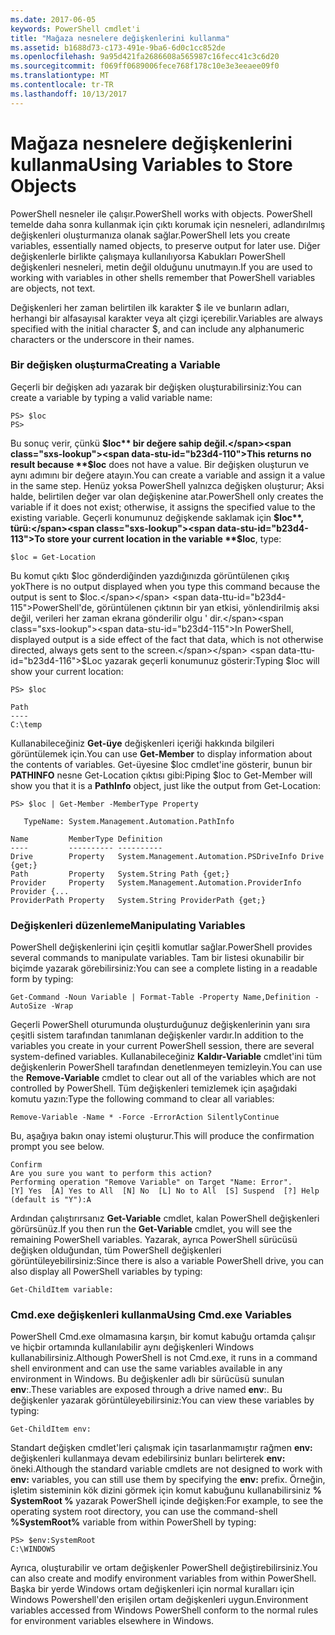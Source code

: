 ```yaml
---
ms.date: 2017-06-05
keywords: PowerShell cmdlet'i
title: "Mağaza nesnelere değişkenlerini kullanma"
ms.assetid: b1688d73-c173-491e-9ba6-6d0c1cc852de
ms.openlocfilehash: 9a95d421fa2686608a565987c16fecc41c3c6d20
ms.sourcegitcommit: f069ff0689006fece768f178c10e3e3eeaee09f0
ms.translationtype: MT
ms.contentlocale: tr-TR
ms.lasthandoff: 10/13/2017
---
```

# <a name="using-variables-to-store-objects"></a><span data-ttu-id="b23d4-103">Mağaza nesnelere değişkenlerini kullanma</span><span class="sxs-lookup"><span data-stu-id="b23d4-103">Using Variables to Store Objects</span></span>
<span data-ttu-id="b23d4-104">PowerShell nesneler ile çalışır.</span><span class="sxs-lookup"><span data-stu-id="b23d4-104">PowerShell works with objects.</span></span> <span data-ttu-id="b23d4-105">PowerShell temelde daha sonra kullanmak için çıktı korumak için nesneleri, adlandırılmış değişkenleri oluşturmanıza olanak sağlar.</span><span class="sxs-lookup"><span data-stu-id="b23d4-105">PowerShell lets you create variables, essentially named objects, to preserve output for later use.</span></span> <span data-ttu-id="b23d4-106">Diğer değişkenlerle birlikte çalışmaya kullanılıyorsa Kabukları PowerShell değişkenleri nesneleri, metin değil olduğunu unutmayın.</span><span class="sxs-lookup"><span data-stu-id="b23d4-106">If you are used to working with variables in other shells remember that PowerShell variables are objects, not text.</span></span>

<span data-ttu-id="b23d4-107">Değişkenleri her zaman belirtilen ilk karakter $ ile ve bunların adları, herhangi bir alfasayısal karakter veya alt çizgi içerebilir.</span><span class="sxs-lookup"><span data-stu-id="b23d4-107">Variables are always specified with the initial character $, and can include any alphanumeric characters or the underscore in their names.</span></span>

### <a name="creating-a-variable"></a><span data-ttu-id="b23d4-108">Bir değişken oluşturma</span><span class="sxs-lookup"><span data-stu-id="b23d4-108">Creating a Variable</span></span>
<span data-ttu-id="b23d4-109">Geçerli bir değişken adı yazarak bir değişken oluşturabilirsiniz:</span><span class="sxs-lookup"><span data-stu-id="b23d4-109">You can create a variable by typing a valid variable name:</span></span>

```
PS> $loc
PS>
```

<span data-ttu-id="b23d4-110">Bu sonuç verir, çünkü **$loc** bir değere sahip değil.</span><span class="sxs-lookup"><span data-stu-id="b23d4-110">This returns no result because **$loc** does not have a value.</span></span> <span data-ttu-id="b23d4-111">Bir değişken oluşturun ve aynı adımını bir değere atayın.</span><span class="sxs-lookup"><span data-stu-id="b23d4-111">You can create a variable and assign it a value in the same step.</span></span> <span data-ttu-id="b23d4-112">Henüz yoksa PowerShell yalnızca değişken oluşturur; Aksi halde, belirtilen değer var olan değişkenine atar.</span><span class="sxs-lookup"><span data-stu-id="b23d4-112">PowerShell only creates the variable if it does not exist; otherwise, it assigns the specified value to the existing variable.</span></span> <span data-ttu-id="b23d4-113">Geçerli konumunuz değişkende saklamak için **$loc**, türü:</span><span class="sxs-lookup"><span data-stu-id="b23d4-113">To store your current location in the variable **$loc**, type:</span></span>

```
$loc = Get-Location
```

<span data-ttu-id="b23d4-114">Bu komut çıktı $loc gönderdiğinden yazdığınızda görüntülenen çıkış yok</span><span class="sxs-lookup"><span data-stu-id="b23d4-114">There is no output displayed when you type this command because the output is sent to $loc.</span></span> <span data-ttu-id="b23d4-115">PowerShell'de, görüntülenen çıktının bir yan etkisi, yönlendirilmiş aksi değil, verileri her zaman ekrana gönderilir olgu ' dir.</span><span class="sxs-lookup"><span data-stu-id="b23d4-115">In PowerShell, displayed output is a side effect of the fact that data, which is not otherwise directed, always gets sent to the screen.</span></span> <span data-ttu-id="b23d4-116">$Loc yazarak geçerli konumunuz gösterir:</span><span class="sxs-lookup"><span data-stu-id="b23d4-116">Typing $loc will show your current location:</span></span>

```
PS> $loc

Path
----
C:\temp
```

<span data-ttu-id="b23d4-117">Kullanabileceğiniz **Get-üye** değişkenleri içeriği hakkında bilgileri görüntülemek için.</span><span class="sxs-lookup"><span data-stu-id="b23d4-117">You can use **Get-Member** to display information about the contents of variables.</span></span> <span data-ttu-id="b23d4-118">Get-üyesine $loc cmdlet'ine gösterir, bunun bir **PATHINFO** nesne Get-Location çıktısı gibi:</span><span class="sxs-lookup"><span data-stu-id="b23d4-118">Piping $loc to Get-Member will show you that it is a **PathInfo** object, just like the output from Get-Location:</span></span>

```
PS> $loc | Get-Member -MemberType Property

   TypeName: System.Management.Automation.PathInfo

Name         MemberType Definition
----         ---------- ----------
Drive        Property   System.Management.Automation.PSDriveInfo Drive {get;}
Path         Property   System.String Path {get;}
Provider     Property   System.Management.Automation.ProviderInfo Provider {...
ProviderPath Property   System.String ProviderPath {get;}
```

### <a name="manipulating-variables"></a><span data-ttu-id="b23d4-119">Değişkenleri düzenleme</span><span class="sxs-lookup"><span data-stu-id="b23d4-119">Manipulating Variables</span></span>
<span data-ttu-id="b23d4-120">PowerShell değişkenlerini için çeşitli komutlar sağlar.</span><span class="sxs-lookup"><span data-stu-id="b23d4-120">PowerShell provides several commands to manipulate variables.</span></span> <span data-ttu-id="b23d4-121">Tam bir listesi okunabilir bir biçimde yazarak görebilirsiniz:</span><span class="sxs-lookup"><span data-stu-id="b23d4-121">You can see a complete listing in a readable form by typing:</span></span>

```
Get-Command -Noun Variable | Format-Table -Property Name,Definition -AutoSize -Wrap
```

<span data-ttu-id="b23d4-122">Geçerli PowerShell oturumunda oluşturduğunuz değişkenlerinin yanı sıra çeşitli sistem tarafından tanımlanan değişkenler vardır.</span><span class="sxs-lookup"><span data-stu-id="b23d4-122">In addition to the variables you create in your current PowerShell session, there are several system-defined variables.</span></span> <span data-ttu-id="b23d4-123">Kullanabileceğiniz **Kaldır-Variable** cmdlet'ini tüm değişkenlerin PowerShell tarafından denetlenmeyen temizleyin.</span><span class="sxs-lookup"><span data-stu-id="b23d4-123">You can use the **Remove-Variable** cmdlet to clear out all of the variables which are not controlled by PowerShell.</span></span> <span data-ttu-id="b23d4-124">Tüm değişkenleri temizlemek için aşağıdaki komutu yazın:</span><span class="sxs-lookup"><span data-stu-id="b23d4-124">Type the following command to clear all variables:</span></span>

```
Remove-Variable -Name * -Force -ErrorAction SilentlyContinue
```

<span data-ttu-id="b23d4-125">Bu, aşağıya bakın onay istemi oluşturur.</span><span class="sxs-lookup"><span data-stu-id="b23d4-125">This will produce the confirmation prompt you see below.</span></span>

```
Confirm
Are you sure you want to perform this action?
Performing operation "Remove Variable" on Target "Name: Error".
[Y] Yes  [A] Yes to All  [N] No  [L] No to All  [S] Suspend  [?] Help
(default is "Y"):A
```

<span data-ttu-id="b23d4-126">Ardından çalıştırırsanız **Get-Variable** cmdlet, kalan PowerShell değişkenleri görürsünüz.</span><span class="sxs-lookup"><span data-stu-id="b23d4-126">If you then run the **Get-Variable** cmdlet, you will see the remaining PowerShell variables.</span></span> <span data-ttu-id="b23d4-127">Yazarak, ayrıca PowerShell sürücüsü değişken olduğundan, tüm PowerShell değişkenleri görüntüleyebilirsiniz:</span><span class="sxs-lookup"><span data-stu-id="b23d4-127">Since there is also a variable PowerShell drive, you can also display all PowerShell variables by typing:</span></span>

```
Get-ChildItem variable:
```

### <a name="using-cmdexe-variables"></a><span data-ttu-id="b23d4-128">Cmd.exe değişkenleri kullanma</span><span class="sxs-lookup"><span data-stu-id="b23d4-128">Using Cmd.exe Variables</span></span>
<span data-ttu-id="b23d4-129">PowerShell Cmd.exe olmamasına karşın, bir komut kabuğu ortamda çalışır ve hiçbir ortamında kullanılabilir aynı değişkenleri Windows kullanabilirsiniz.</span><span class="sxs-lookup"><span data-stu-id="b23d4-129">Although PowerShell is not Cmd.exe, it runs in a command shell environment and can use the same variables available in any environment in Windows.</span></span> <span data-ttu-id="b23d4-130">Bu değişkenler adlı bir sürücüsü sunulan **env**:.</span><span class="sxs-lookup"><span data-stu-id="b23d4-130">These variables are exposed through a drive named **env**:.</span></span> <span data-ttu-id="b23d4-131">Bu değişkenler yazarak görüntüleyebilirsiniz:</span><span class="sxs-lookup"><span data-stu-id="b23d4-131">You can view these variables by typing:</span></span>

```
Get-ChildItem env:
```

<span data-ttu-id="b23d4-132">Standart değişken cmdlet'leri çalışmak için tasarlanmamıştır rağmen **env:** değişkenleri kullanmaya devam edebilirsiniz bunları belirterek **env:** öneki.</span><span class="sxs-lookup"><span data-stu-id="b23d4-132">Although the standard variable cmdlets are not designed to work with **env:** variables, you can still use them by specifying the **env:** prefix.</span></span> <span data-ttu-id="b23d4-133">Örneğin, işletim sisteminin kök dizini görmek için komut kabuğunu kullanabilirsiniz **% SystemRoot %** yazarak PowerShell içinde değişken:</span><span class="sxs-lookup"><span data-stu-id="b23d4-133">For example, to see the operating system root directory, you can use the command-shell **%SystemRoot%** variable from within PowerShell by typing:</span></span>

```
PS> $env:SystemRoot
C:\WINDOWS
```

<span data-ttu-id="b23d4-134">Ayrıca, oluşturabilir ve ortam değişkenler PowerShell değiştirebilirsiniz.</span><span class="sxs-lookup"><span data-stu-id="b23d4-134">You can also create and modify environment variables from within PowerShell.</span></span> <span data-ttu-id="b23d4-135">Başka bir yerde Windows ortam değişkenleri için normal kuralları için Windows Powershell'den erişilen ortam değişkenleri uygun.</span><span class="sxs-lookup"><span data-stu-id="b23d4-135">Environment variables accessed from Windows PowerShell conform to the normal rules for environment variables elsewhere in Windows.</span></span>

